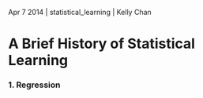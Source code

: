 Apr 7 2014 | statistical_learning | Kelly Chan
# A Brief History of Statistical Learning

### 1. Regression
